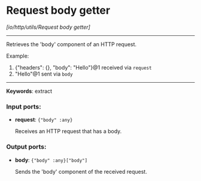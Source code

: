 # Request body getter

_[io/http/utils/Request body getter]_

---

Retrieves the 'body' component of an HTTP request.  
  
Example:  
1. {"headers": {}, "body": "Hello"}@1 received via `request`  
2. "Hello"@1 sent via `body`  

---

__Keywords__: extract

### Input ports:

* __request__: ` {"body" :any} `

    Receives an HTTP request that has a body.

### Output ports:

* __body__: ` {"body" :any}["body"] `

    Sends the 'body' component of the received request.

